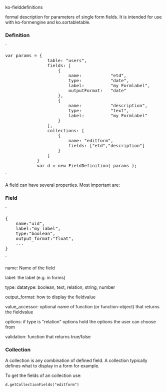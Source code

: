 ko-fielddefinitions

formal description for parameters of single form fields. It is intended for use with 
ko-formengine and ko.sortabletable.

### Definition
`
<pre>
var params = {
                table: "users",
                fields: [
                    {
                        name:           "etd",
                        type:           "date",
                        label:          "my Formlabel",
                        outputFormat:   "date"
                    },
                    {
                        name:           "description",
                        type:           "text",
                        label:          "my Formlabel"
                    }
                ],
                collections: [
                    {
                        name: "editform",
                        fields: ["etd","description"]
                    }
                ]
            }
            var d = new FieldDefinition( params );
</pre>
`


A field can have several properties. Most important are:

### Field
`
<pre>
{
    name:"uid",
    label:"my label",
    type:"boolean",
    output_format:"float",
    ...
}
</pre>
`

name:           Name of the field

label:          the label (e.g. in forms)

type: datatype: boolean, text, relation, string, number

output_format:  how to display the fieldvalue

value_accessor: optional name of function (or function-object) that returns the fieldvalue

options:        if type is "relation" options hold the options the user can choose from

validation:     function that returns true/false

### Collection

A collection is any combination of defined field. A collection typically defines what to display in a form for example.

To get the fields of an collection use:

`d.getCollectionFields("editform")`